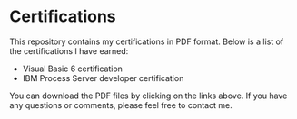 # Certifications

This repository contains my certifications in PDF format. Below is a list of the certifications I have earned:

- Visual Basic 6 certification 
- IBM Process Server developer certification 

You can download the PDF files by clicking on the links above. If you have any questions or comments, please feel free to contact me.
